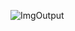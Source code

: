 ![ImgOutput](https://user-images.githubusercontent.com/74132002/192003111-ac13e5f8-972d-4e5b-b975-9fa52915c0d1.png)
